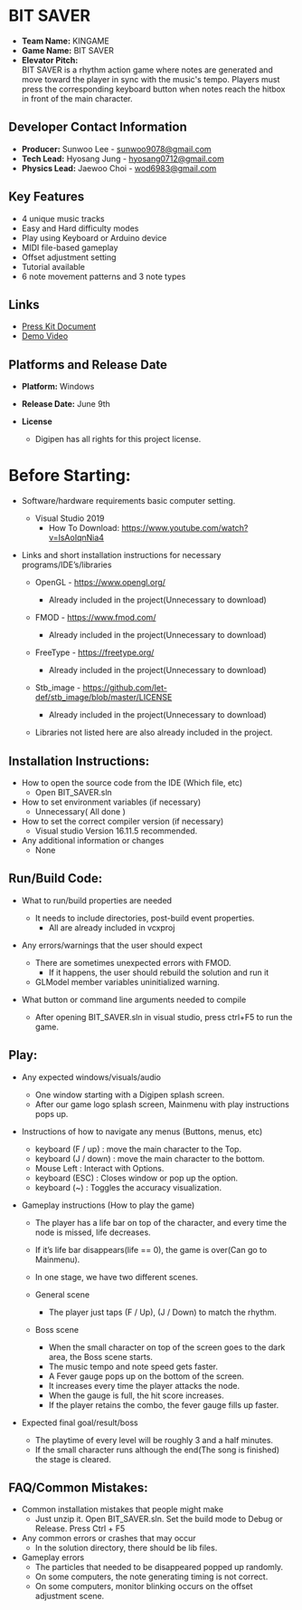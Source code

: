 # BIT SAVER

- **Team Name:** KINGAME  
- **Game Name:** BIT SAVER  
- **Elevator Pitch:**  
  BIT SAVER is a rhythm action game where notes are generated and move toward the player in sync with the music's tempo. Players must press the corresponding keyboard button when notes reach the hitbox in front of the main character.

## Developer Contact Information
- **Producer:** Sunwoo Lee - [sunwoo9078@gmail.com](mailto:sunwoo9078@gmail.com)  
- **Tech Lead:** Hyosang Jung - [hyosang0712@gmail.com](mailto:hyosang0712@gmail.com)  
- **Physics Lead:** Jaewoo Choi - [wod6983@gmail.com](mailto:wod6983@gmail.com)

## Key Features
- 4 unique music tracks
- Easy and Hard difficulty modes
- Play using Keyboard or Arduino device
- MIDI file-based gameplay
- Offset adjustment setting
- Tutorial available
- 6 note movement patterns and 3 note types

## Links
- [Press Kit Document](https://docs.google.com/document/d/1V79Q7R3hEafI7YR9RckEBPYh2oQSj1Ov/edit?usp=sharing&ouid=106747112146344045584&rtpof=true&sd=true)
- [Demo Video](https://youtu.be/B6Ebtn6DSO4)

## Platforms and Release Date
- **Platform:** Windows  
- **Release Date:** June 9th


- **License**
   - Digipen has all rights for this project license.


# Before Starting:
* Software/hardware requirements basic computer setting.
   * Visual Studio 2019
      * How To Download: https://www.youtube.com/watch?v=IsAoIqnNia4
        


* Links and short installation instructions for necessary programs/IDE’s/libraries
   * OpenGL - https://www.opengl.org/
      * Already included in the project(Unnecessary to download)
   * FMOD - https://www.fmod.com/
      * Already included in the project(Unnecessary to download)
   * FreeType - https://freetype.org/
      * Already included in the project(Unnecessary to download)
    * Stb_image - https://github.com/let-def/stb_image/blob/master/LICENSE
        *  Already included in the project(Unnecessary to download)
 
   * Libraries not listed here are also already included in the project.
                

## Installation Instructions:
* How to open the source code from the IDE (Which file, etc)
   * Open BIT_SAVER.sln 
* How to set environment variables (if necessary)
   * Unnecessary( All done )
* How to set the correct compiler version (if necessary)
   * Visual studio Version 16.11.5 recommended.
* Any additional information or changes
   * None

## Run/Build Code:
* What to run/build properties are needed
   * It needs to include directories, post-build event properties.
      * All are already included in vcxproj


* Any errors/warnings that the user should expect
   * There are sometimes unexpected errors with FMOD. 
      * If it happens, the user should rebuild the solution and run it
   * GLModel member variables uninitialized warning.


* What button or command line arguments needed to compile
   * After opening BIT_SAVER.sln in visual studio, press ctrl+F5 to run the game.

## Play:
* Any expected windows/visuals/audio
   * One window starting with a Digipen splash screen.
   * After our game logo splash screen, Mainmenu with play instructions pops up.
        
* Instructions of how to navigate any menus (Buttons, menus, etc)
   * keyboard (F / up) : move the main character to the Top.
   * keyboard (J / down) : move the main character to the bottom.
   * Mouse Left : Interact with Options.
   * keyboard (ESC) : Closes window or pop up the option.
   * keyboard (~) : Toggles the accuracy visualization.


* Gameplay instructions (How to play the game)
   * The player has a life bar on top of the character, and every time the node is missed, life decreases.
   * If it’s life bar disappears(life == 0), the game is over(Can go to Mainmenu).
   * In one stage, we have two different scenes.


   * General scene
      * The player just taps (F / Up), (J / Down) to match the rhythm.


   * Boss scene
      * When the small character on top of the screen goes to the dark area, the Boss scene starts. 
      * The music tempo and note speed gets faster.
      * A Fever gauge pops up on the bottom of the screen.
      * It increases every time the player attacks the node.
      * When the gauge is full, the hit score increases.        
      * If the player retains the combo, the fever gauge fills up faster.
        
* Expected final goal/result/boss
   * The playtime of every level will be roughly 3 and a half minutes.
   * If the small character runs although the end(The song is finished) the stage is cleared.

## FAQ/Common Mistakes:
* Common installation mistakes that people might make
   * Just unzip it. Open BIT_SAVER.sln. Set the build mode to Debug or Release. Press Ctrl + F5 
* Any common errors or crashes that may occur
   * In the solution directory, there should be lib files.
* Gameplay errors
   * The particles that needed to be disappeared popped up randomly.
   * On some computers, the note generating timing is not correct.
   * On some computers, monitor blinking occurs on the offset adjustment scene.
